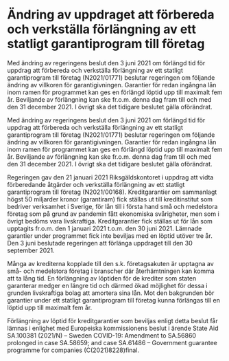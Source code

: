 # Ändring av uppdraget att förbereda och verkställa förlängning av ett statligt garantiprogram till företag

Med ändring av regeringens beslut den 3 juni 2021 om förlängd tid för uppdrag att förbereda och verkställa förlängning av ett statligt garantiprogram till företag (N2021/01771) beslutar regeringen om följande ändring av villkoren för garantigivningen. Garantier för redan ingångna lån inom ramen för programmet kan ges en förlängd löptid upp till maximalt fem år. Beviljande av förlängning kan ske fr.o.m. denna dag fram till och med den 31 december 2021. I övrigt ska det tidigare beslutet gälla oförändrat.

Med ändring av regeringens beslut den 3 juni 2021 om förlängd tid för uppdrag att förbereda och verkställa förlängning av ett statligt garantiprogram till företag (N2021/01771) beslutar regeringen om följande ändring av villkoren för garantigivningen. Garantier för redan ingångna lån inom ramen för programmet kan ges en förlängd löptid upp till maximalt fem år. Beviljande av förlängning kan ske fr.o.m. denna dag fram till och med den 31 december 2021. I övrigt ska det tidigare beslutet gälla oförändrat.

Regeringen gav den 21 januari 2021 Riksgäldskontoret i uppdrag att vidta förberedande åtgärder och verkställa förlängning av ett statligt garantiprogram till företag (N2021/00168). Kreditgarantier om sammanlagt högst 50 miljarder kronor (garantiram) fick ställas ut till kreditinstitut som bedriver verksamhet i Sverige, för lån till i första hand små och medelstora företag som på grund av pandemin fått ekonomiska svårigheter, men som i övrigt bedöms vara livskraftiga. Kreditgarantier fick ställas ut för lån som upptagits fr.o.m. den 1 januari 2021 t.o.m. den 30 juni 2021. Lämnade garantier under programmet fick inte beviljas med en löptid utöver tre år. Den 3 juni beslutade regeringen att förlänga uppdraget till den 30 september 2021.

Många av krediterna kopplade till den s.k. företagsakuten är upptagna av små- och medelstora företag i branscher där återhämtningen kan komma att ta lång tid. En förlängning av löptiden för de krediter som staten garanterar medger en längre tid och därmed ökad möjlighet för dessa i grunden livskraftiga bolag att amortera sina lån. Mot den bakgrunden bör garantier under ett statligt garantiprogram till företag kunna förlängas till en löptid upp till maximalt fem år.

Förlängning av löptid för kreditgarantier som beviljas enligt detta beslut får lämnas i enlighet med Europeiska kommissionens beslut i ärende State Aid SA.100381 (2021/N) – Sweden COVID-19: Amendment to SA.56860 prolonged in case SA.58659; and case SA.61486 – Government guarantee programme for companies (C(2021)8228)final.
